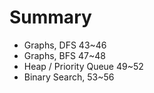 # Summary

- Graphs, DFS 43~46
- Graphs, BFS 47~48
- Heap / Priority Queue 49~52
- Binary Search, 53~56
